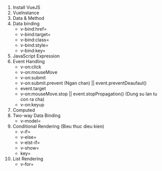 1. Install VueJS
2. VueInstance 
3. Data & Method 
4. Data binding
    - v-bind:href=
    - v-bind:target=
    - v-bind:class=
    - v-bind:style=
    - v-bind:key=
5. JavaScript Expression
6. Event Handling
    - v-on:click
    - v-on:mouseMove
    - v-on:submit
    - v-on:submit.prevent (Ngan chan) || event.preventDeaufaul()
    - event.target
    - v-on:mouseMove.stop || event.stopPropagation() (Dung su lan tu con ra cha)
    - v-on:keyup
7. Computed
8. Two-way Data Binding
    - v-model= 
9. Conditional Rendering (Bieu thuc dieu kien)
    - v-if=
    - v-else=
    - v-elst-if=
    - v-show=
    - key=
10. List Rendering
    - v-for=
